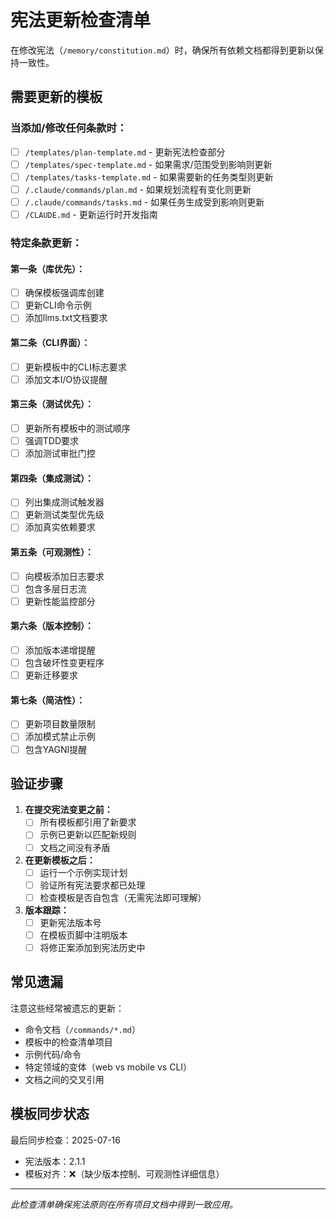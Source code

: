 # 宪法更新检查清单

在修改宪法（`/memory/constitution.md`）时，确保所有依赖文档都得到更新以保持一致性。

## 需要更新的模板

### 当添加/修改任何条款时：
- [ ] `/templates/plan-template.md` - 更新宪法检查部分
- [ ] `/templates/spec-template.md` - 如果需求/范围受到影响则更新
- [ ] `/templates/tasks-template.md` - 如果需要新的任务类型则更新
- [ ] `/.claude/commands/plan.md` - 如果规划流程有变化则更新
- [ ] `/.claude/commands/tasks.md` - 如果任务生成受到影响则更新
- [ ] `/CLAUDE.md` - 更新运行时开发指南

### 特定条款更新：

#### 第一条（库优先）：
- [ ] 确保模板强调库创建
- [ ] 更新CLI命令示例
- [ ] 添加llms.txt文档要求

#### 第二条（CLI界面）：
- [ ] 更新模板中的CLI标志要求
- [ ] 添加文本I/O协议提醒

#### 第三条（测试优先）：
- [ ] 更新所有模板中的测试顺序
- [ ] 强调TDD要求
- [ ] 添加测试审批门控

#### 第四条（集成测试）：
- [ ] 列出集成测试触发器
- [ ] 更新测试类型优先级
- [ ] 添加真实依赖要求

#### 第五条（可观测性）：
- [ ] 向模板添加日志要求
- [ ] 包含多层日志流
- [ ] 更新性能监控部分

#### 第六条（版本控制）：
- [ ] 添加版本递增提醒
- [ ] 包含破坏性变更程序
- [ ] 更新迁移要求

#### 第七条（简洁性）：
- [ ] 更新项目数量限制
- [ ] 添加模式禁止示例
- [ ] 包含YAGNI提醒

## 验证步骤

1. **在提交宪法变更之前：**
   - [ ] 所有模板都引用了新要求
   - [ ] 示例已更新以匹配新规则
   - [ ] 文档之间没有矛盾

2. **在更新模板之后：**
   - [ ] 运行一个示例实现计划
   - [ ] 验证所有宪法要求都已处理
   - [ ] 检查模板是否自包含（无需宪法即可理解）

3. **版本跟踪：**
   - [ ] 更新宪法版本号
   - [ ] 在模板页脚中注明版本
   - [ ] 将修正案添加到宪法历史中

## 常见遗漏

注意这些经常被遗忘的更新：
- 命令文档（`/commands/*.md`）
- 模板中的检查清单项目
- 示例代码/命令
- 特定领域的变体（web vs mobile vs CLI）
- 文档之间的交叉引用

## 模板同步状态

最后同步检查：2025-07-16
- 宪法版本：2.1.1
- 模板对齐：❌（缺少版本控制、可观测性详细信息）

---

*此检查清单确保宪法原则在所有项目文档中得到一致应用。*